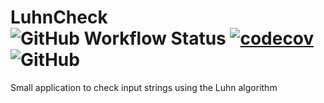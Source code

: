 # LuhnCheck ![GitHub Workflow Status](https://img.shields.io/github/workflow/status/MylesFTOP/LuhnCheck/.NET%20Core) [![codecov](https://codecov.io/gh/MylesFTOP/LuhnCheck/branch/master/graph/badge.svg)](https://codecov.io/gh/MylesFTOP/LuhnCheck) ![GitHub](https://img.shields.io/github/license/MylesFTOP/LuhnCheck)
Small application to check input strings using the Luhn algorithm
